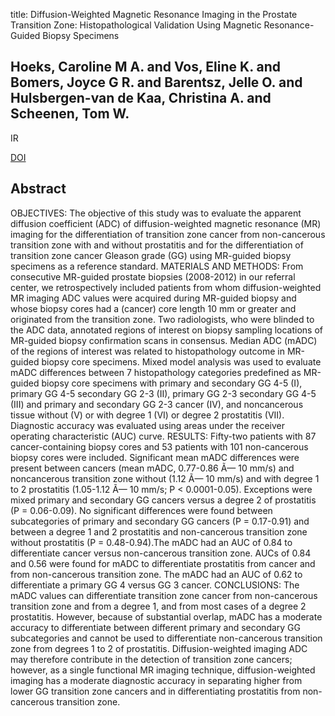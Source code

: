 title: Diffusion-Weighted Magnetic Resonance Imaging in the Prostate Transition Zone: Histopathological Validation Using Magnetic Resonance-Guided Biopsy Specimens

## Hoeks, Caroline M A. and Vos, Eline K. and Bomers, Joyce G R. and Barentsz, Jelle O. and Hulsbergen-van de Kaa, Christina A. and Scheenen, Tom W.
IR

<a href="https://doi.org/10.1097/RLI.0b013e31828eeaf9">DOI</a>

## Abstract
OBJECTIVES: The objective of this study was to evaluate the apparent diffusion coefficient (ADC) of diffusion-weighted magnetic resonance (MR) imaging for the differentiation of transition zone cancer from non-cancerous transition zone with and without prostatitis and for the differentiation of transition zone cancer Gleason grade (GG) using MR-guided biopsy specimens as a reference standard. MATERIALS AND METHODS: From consecutive MR-guided prostate biopsies (2008-2012) in our referral center, we retrospectively included patients from whom diffusion-weighted MR imaging ADC values were acquired during MR-guided biopsy and whose biopsy cores had a (cancer) core length 10 mm or greater and originated from the transition zone. Two radiologists, who were blinded to the ADC data, annotated regions of interest on biopsy sampling locations of MR-guided biopsy confirmation scans in consensus. Median ADC (mADC) of the regions of interest was related to histopathology outcome in MR-guided biopsy core specimens. Mixed model analysis was used to evaluate mADC differences between 7 histopathology categories predefined as MR-guided biopsy core specimens with primary and secondary GG 4-5 (I), primary GG 4-5 secondary GG 2-3 (II), primary GG 2-3 secondary GG 4-5 (III) and primary and secondary GG 2-3 cancer (IV), and noncancerous tissue without (V) or with degree 1 (VI) or degree 2 prostatitis (VII). Diagnostic accuracy was evaluated using areas under the receiver operating characteristic (AUC) curve. RESULTS: Fifty-two patients with 87 cancer-containing biopsy cores and 53 patients with 101 non-cancerous biopsy cores were included. Significant mean mADC differences were present between cancers (mean mADC, 0.77-0.86 Ã— 10 mm/s) and noncancerous transition zone without (1.12 Ã— 10 mm/s) and with degree 1 to 2 prostatitis (1.05-1.12 Ã— 10 mm/s; P < 0.0001-0.05). Exceptions were mixed primary and secondary GG cancers versus a degree 2 of prostatitis (P = 0.06-0.09). No significant differences were found between subcategories of primary and secondary GG cancers (P = 0.17-0.91) and between a degree 1 and 2 prostatitis and non-cancerous transition zone without prostatitis (P = 0.48-0.94).The mADC had an AUC of 0.84 to differentiate cancer versus non-cancerous transition zone. AUCs of 0.84 and 0.56 were found for mADC to differentiate prostatitis from cancer and from non-cancerous transition zone. The mADC had an AUC of 0.62 to differentiate a primary GG 4 versus GG 3 cancer. CONCLUSIONS: The mADC values can differentiate transition zone cancer from non-cancerous transition zone and from a degree 1, and from most cases of a degree 2 prostatitis. However, because of substantial overlap, mADC has a moderate accuracy to differentiate between different primary and secondary GG subcategories and cannot be used to differentiate non-cancerous transition zone from degrees 1 to 2 of prostatitis. Diffusion-weighted imaging ADC may therefore contribute in the detection of transition zone cancers; however, as a single functional MR imaging technique, diffusion-weighted imaging has a moderate diagnostic accuracy in separating higher from lower GG transition zone cancers and in differentiating prostatitis from non-cancerous transition zone.

